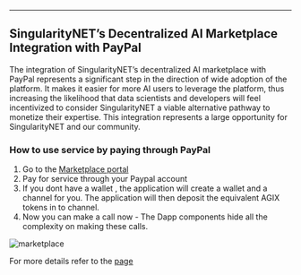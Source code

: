 <!-- ---
# Page settings
layout: default
keywords: intro concepts, paying through PayPal
comments: false
title: Integration with PayPal
description: SingularityNET’s Decentralized AI Marketplace Integration with PayPal for consumers

# Micro navigation
micro_nav: true -->
---

## SingularityNET’s Decentralized AI Marketplace Integration with PayPal

The integration of SingularityNET’s decentralized AI marketplace with PayPal represents a significant step in the direction of wide adoption of the platform. It makes it easier for more AI users to leverage the platform, thus increasing the likelihood that data scientists and developers will feel incentivized to consider SingularityNET a viable alternative pathway to monetize their expertise. This integration represents a large opportunity for SingularityNET and our community.

### How to use service by paying through PayPal

1. Go to the [Marketplace portal](http://beta.singularitynet.io)
2. Pay for service through your Paypal account
3. If you dont have a wallet , the application will create a wallet and a channel for you.
   The application will then deposit the equivalent AGIX tokens in to channel.
4. Now you can make a call now - The Dapp components hide all the complexity on making these calls.

![marketplace](/public/assets/images/products/AIMarketplace/forcomers/marketplaceimage.gif)

For more details refer to the [page](/docs/products/AIMarketplace/coreconcepts/Marketplace-ecosystem/marketplace-service_invocation)

